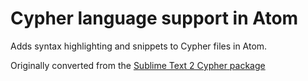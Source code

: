 # Cypher language support in Atom

Adds syntax highlighting and snippets to Cypher files in Atom.

Originally converted from the [Sublime Text 2 Cypher package][1]

[1]: https://github.com/kollhof/sublime-cypher
